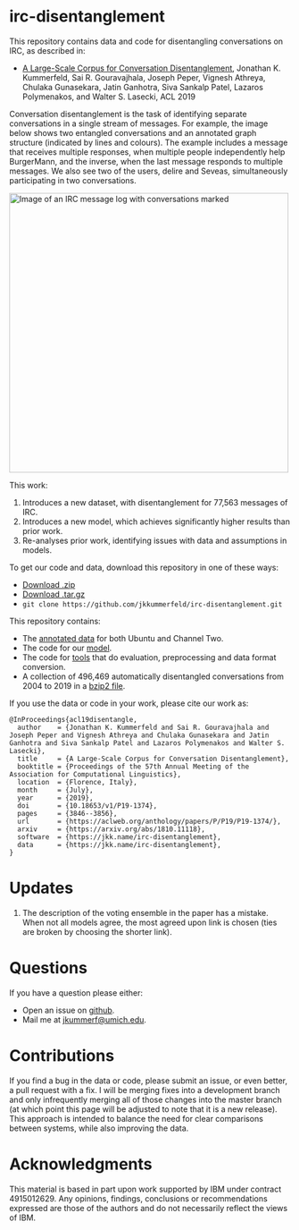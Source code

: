 # irc-disentanglement
This repository contains data and code for disentangling conversations on IRC, as described in:

  - [A Large-Scale Corpus for Conversation Disentanglement](https://aclweb.org/anthology/papers/P/P19/P19-1374/),
  Jonathan K. Kummerfeld, Sai R. Gouravajhala, Joseph Peper, Vignesh Athreya, Chulaka Gunasekara, Jatin Ganhotra, Siva Sankalp Patel, Lazaros Polymenakos, and Walter S. Lasecki,
  ACL 2019

Conversation disentanglement is the task of identifying separate conversations in a single stream of messages.
For example, the image below shows two entangled conversations and an annotated graph structure (indicated by lines and colours).
The example includes a message that receives multiple responses, when multiple people independently help BurgerMann, and the inverse, when the last message responds to multiple messages.
We also see two of the users, delire and Seveas, simultaneously participating in two conversations.

<img src="https://raw.githubusercontent.com/jkkummerfeld/irc-disentanglement/master/example-conversation.png" width="500" alt="Image of an IRC message log with conversations marked">

This work:

1. Introduces a new dataset, with disentanglement for 77,563 messages of IRC.
2. Introduces a new model, which achieves significantly higher results than prior work.
3. Re-analyses prior work, identifying issues with data and assumptions in models.

To get our code and data, download this repository in one of these ways:

- [Download .zip](https://github.com/jkkummerfeld/irc-disentanglement/zipball/master)
- [Download .tar.gz](https://github.com/jkkummerfeld/irc-disentanglement/tarball/master)
- `git clone https://github.com/jkkummerfeld/irc-disentanglement.git`

This repository contains:

- The [annotated data](./data) for both Ubuntu and Channel Two.
- The code for our [model](./src/).
- The code for [tools](./tools/) that do evaluation, preprocessing and data format conversion.
- A collection of 496,469 automatically disentangled conversations from 2004 to 2019 in a [bzip2 file](./acl19-irc-disentanglement_auto-data-full.txt.bz2).

If you use the data or code in your work, please cite our work as:

```
@InProceedings{acl19disentangle,
  author    = {Jonathan K. Kummerfeld and Sai R. Gouravajhala and Joseph Peper and Vignesh Athreya and Chulaka Gunasekara and Jatin Ganhotra and Siva Sankalp Patel and Lazaros Polymenakos and Walter S. Lasecki},
  title     = {A Large-Scale Corpus for Conversation Disentanglement},
  booktitle = {Proceedings of the 57th Annual Meeting of the Association for Computational Linguistics},
  location  = {Florence, Italy},
  month     = {July},
  year      = {2019},
  doi       = {10.18653/v1/P19-1374},
  pages     = {3846--3856},
  url       = {https://aclweb.org/anthology/papers/P/P19/P19-1374/},
  arxiv     = {https://arxiv.org/abs/1810.11118},
  software  = {https://jkk.name/irc-disentanglement},
  data      = {https://jkk.name/irc-disentanglement},
}
```

# Updates

1. The description of the voting ensemble in the paper has a mistake. When not all models agree, the most agreed upon link is chosen (ties are broken by choosing the shorter link).

# Questions

If you have a question please either:

- Open an issue on [github](https://github.com/jkkummerfeld/irc-disentanglement/issues).
- Mail me at [jkummerf@umich.edu](mailto:jkummerf@umich.edu).

# Contributions

If you find a bug in the data or code, please submit an issue, or even better, a pull request with a fix.
I will be merging fixes into a development branch and only infrequently merging all of those changes into the master branch (at which point this page will be adjusted to note that it is a new release).
This approach is intended to balance the need for clear comparisons between systems, while also improving the data.

# Acknowledgments

This material is based in part upon work supported by IBM under contract 4915012629.
Any opinions, findings, conclusions or recommendations expressed are those of the authors and do not necessarily reflect the views of IBM.
